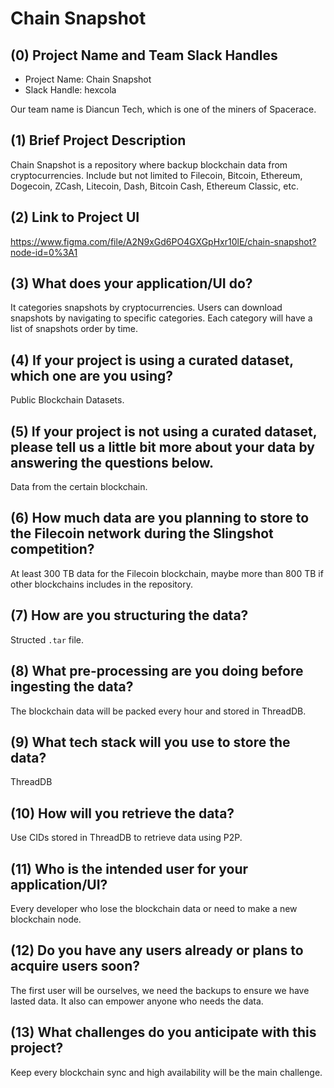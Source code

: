 # Chain Snapshot

## (0) Project Name and Team Slack Handles

- Project Name: Chain Snapshot
- Slack Handle: hexcola

Our team name is Diancun Tech, which is one of the miners of Spacerace.

## (1) Brief Project Description

Chain Snapshot is a repository where backup blockchain data from cryptocurrencies. Include but not limited to Filecoin, Bitcoin, Ethereum, Dogecoin, ZCash, Litecoin, Dash, Bitcoin Cash, Ethereum Classic, etc.

## (2) Link to Project UI

https://www.figma.com/file/A2N9xGd6PO4GXGpHxr10lE/chain-snapshot?node-id=0%3A1

## (3) What does your application/UI do?

It categories snapshots by cryptocurrencies. Users can download snapshots by navigating to specific categories. Each category will have a list of snapshots order by time.

## (4) If your project is using a curated dataset, which one are you using?

Public Blockchain Datasets.

## (5) If your project is not using a curated dataset, please tell us a little bit more about your data by answering the questions below.

Data from the certain blockchain.

## (6) How much data are you planning to store to the Filecoin network during the Slingshot competition?

At least 300 TB data for the Filecoin blockchain, maybe more than 800 TB if other blockchains includes in the repository.

## (7) How are you structuring the data?

Structed `.tar` file.

## (8) What pre-processing are you doing before ingesting the data?

The blockchain data will be packed every hour and stored in ThreadDB.

## (9) What tech stack will you use to store the data?

ThreadDB

## (10) How will you retrieve the data?

Use CIDs stored in ThreadDB to retrieve data using P2P.

## (11) Who is the intended user for your application/UI?

Every developer who lose the blockchain data or need to make a new blockchain node.

## (12) Do you have any users already or plans to acquire users soon?

The first user will be ourselves, we need the backups to ensure we have lasted data. It also can empower anyone who needs the data.

## (13) What challenges do you anticipate with this project?

Keep every blockchain sync and high availability will be the main challenge.

